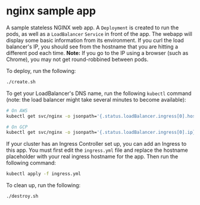 # nginx sample app

A sample stateless NGINX web app.
A `Deployment` is created to run the pods, as well as a `LoadBalancer` `Service` in front of the app.
The webapp will display some basic information from its environment.
If you curl the load balancer's IP, you should see from the hostname that you are hitting a different pod each time.
**Note:** If you go to the IP using a browser (such as Chrome), you may not get round-robbined between pods.

To deploy, run the following:

```bash
./create.sh
```

To get your LoadBalancer's DNS name, run the following `kubectl` command
(note: the load balancer might take several minutes to become available):

```bash
# On AWS
kubectl get svc/nginx -o jsonpath='{.status.loadBalancer.ingress[0].hostname}'

# On GCP
kubectl get svc/nginx -o jsonpath='{.status.loadBalancer.ingress[0].ip}'
```

If your cluster has an Ingress Controller set up, you can add an Ingress to this app.
You must first edit the `ingress.yml` file and replace the hostname placeholder with your
real ingress hostname for the app.
Then run the following command:

```bash
kubectl apply -f ingress.yml
```

To clean up, run the following:

```bash
./destroy.sh
```
